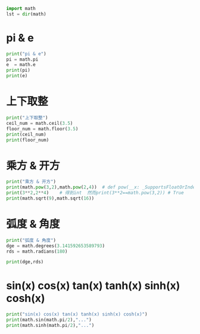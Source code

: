 ```python 
import math
lst = dir(math)
```

# pi & e

```python
print("pi & e")
pi = math.pi
e  = math.e
print(pi)
print(e)
```

# 上下取整
```python 
print("上下取整")
ceil_num = math.ceil(3.5)
floor_num = math.floor(3.5)
print(ceil_num)
print(floor_num)

```

# 乘方 & 开方

```python 
print("乘方 & 开方")
print(math.pow(3,2),math.pow(2,4))  # def pow(__x: _SupportsFloatOrIndex, __y: _SupportsFloatOrIndex) -> float: ...
print(3**2,2**4)    # 得到int  然而print(3**2==math.pow(3,2)) # True
print(math.sqrt(9),math.sqrt(16))
```

# 弧度 & 角度

```python
print("弧度 & 角度")
dge = math.degrees(3.141592653589793)
rds = math.radians(180)

print(dge,rds)
```

# sin(x) cos(x) tan(x) tanh(x) sinh(x) cosh(x) 

```python 
print("sin(x) cos(x) tan(x) tanh(x) sinh(x) cosh(x)")
print(math.sin(math.pi/2),"...")
print(math.sinh(math.pi/2),"...")
```

